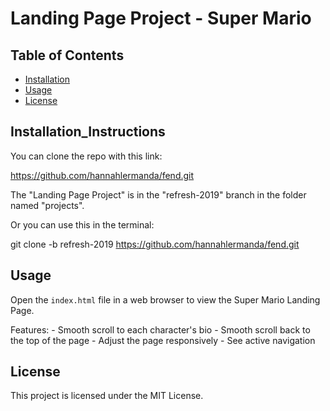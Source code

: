 # Landing Page Project - Super Mario

## Table of Contents

* [Installation](#installation_instructions)
* [Usage](#usage)
* [License](#license)

## Installation_Instructions

You can clone the repo with this link:

https://github.com/hannahlermanda/fend.git

The "Landing Page Project" is in the "refresh-2019" branch in the folder named "projects".

Or you can use this in the terminal:

git clone -b refresh-2019 https://github.com/hannahlermanda/fend.git

## Usage

Open the `index.html` file in a web browser to view the Super Mario Landing Page.

Features:
    - Smooth scroll to each character's bio
    - Smooth scroll back to the top of the page
    - Adjust the page responsively
    - See active navigation

## License

This project is licensed under the MIT License.
